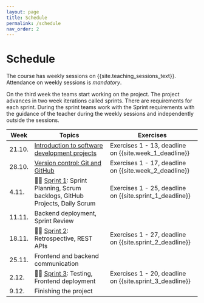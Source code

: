 ```yaml
---
layout: page
title: Schedule
permalink: /schedule
nav_order: 2
---
```


# Schedule

The course has weekly sessions on {{site.teaching_sessions_text}}. Attendance on weekly sessions is _mandatory_.

On the third week the teams start working on the project. The project advances in two week iterations called sprints. There are requirements for each sprint. During the sprint teams work with the Sprint requirements with the guidance of the teacher during the weekly sessions and independently outside the sessions.

| Week   | Topics                                                                                  | Exercises                                                |
| ------ | --------------------------------------------------------------------------------------- | -------------------------------------------------------- |
| 21.10. | [Introduction to software development projects](/introduction)                          | Exercises 1 - 13, deadline on {{site.week_1_deadline}}   |
| 28.10. | [Version control: Git and GitHub](/git)                                                 | Exercises 1 - 17, deadline on {{site.week_2_deadline}}   |
| 4.11.  | 🏃‍♂️ [Sprint 1](/sprint-1): Sprint Planning, Scrum backlogs, GitHub Projects, Daily Scrum | Exercises 1 - 25, deadline on {{site.sprint_1_deadline}} |
| 11.11. | Backend deployment, Sprint Review                                                       |                                                          |
| 18.11. | 🏃‍♂️ [Sprint 2](/sprint-2): Retrospective, REST APIs                                      | Exercises 1 - 27, deadline on {{site.sprint_2_deadline}} |
| 25.11. | Frontend and backend communication                                                      |                                                          |
| 2.12.  | 🏃‍♂️ [Sprint 3](/sprint-3): Testing, Frontend deployment                                  | Exercises 1 - 20, deadline on {{site.sprint_3_deadline}} |
| 9.12.  | Finishing the project                                                                   |                                                          |

